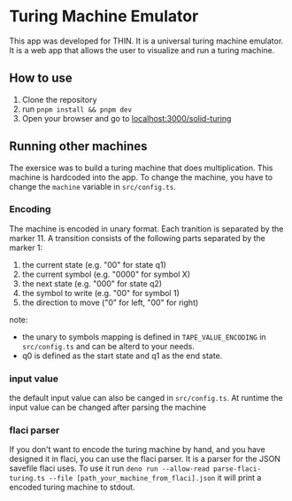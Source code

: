 
# Turing Machine Emulator
This app was developed for THIN. It is a universal turing machine emulator. It is a web app that allows the user to visualize and run a turing machine.

## How to use
1. Clone the repository
2. run `pnpm install && pnpm dev`
3. Open your browser and go to [localhost:3000/solid-turing](http://localhost:3000/solid-turing)

## Running other machines

The exersice was to build a turing machine that does multiplication. 
This machine is hardcoded into the app. To change the machine, you have to change the  `machine` variable in `src/config.ts`.

### Encoding
The machine is encoded in unary format. Each tranition is separated by the marker 11.
A transition consists of the following parts separated by the marker 1: 
1. the current state (e.g. "00" for state q1)
2. the current symbol (e.g. "0000" for symbol X)
3. the next state (e.g. "000" for state q2)
4. the symbol to write (e.g. "00" for symbol 1)
5. the direction to move ("0" for left, "00" for right)

note: 
- the unary to symbols mapping is defined in `TAPE_VALUE_ENCODING` in `src/config.ts` and can be alterd to your needs.
- q0 is defined as the start state and q1 as the end state.
### input value
the default input value can also be canged in `src/config.ts`.
At runtime the input value can be changed after parsing the machine

### flaci parser
If you don't want to encode the turing machine by hand, and you have designed it in flaci, you can use the flaci parser. It is a parser for the JSON savefile flaci uses.
To use it run `deno run --allow-read parse-flaci-turing.ts --file [path_your_machine_from_flaci].json`
it will print a encoded turing machine to stdout.